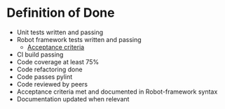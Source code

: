 # Definition of Done

- Unit tests written and passing
- Robot framework tests written and passing
  - [Acceptance criteria](https://github.com/asianomainen/reading-tip-library/blob/main/src/tests/test.robot)
- CI build passing
- Code coverage at least 75%
- Code refactoring done
- Code passes pylint
- Code reviewed by peers
- Acceptance criteria met and documented in Robot-framework syntax
- Documentation updated when relevant
